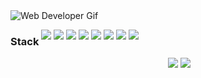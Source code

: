 <div>
     <img src="https://media.giphy.com/media/Er3QVX48nt5ok/giphy.gif" alt="Web Developer Gif" />
    <div style="display: flex; gap: 4px; flex-wrap: wrap; margin-right: -4px;">
    <h3>Stack</h3>
        
[![](https://img.shields.io/badge/HTML5-E34F26.svg?style=for-the-badge&logo=HTML5&logoColor=white)](https://developer.mozilla.org/en-US/docs/Web/Guide/HTML/HTML5)
[![](https://img.shields.io/badge/CSS3-1572B6.svg?style=for-the-badge&logo=CSS3&logoColor=white)](https://developer.mozilla.org/en-US/docs/Web/CSS)
[![](https://img.shields.io/badge/Tailwind%20CSS-06B6D4.svg?style=for-the-badge&logo=Tailwind-CSS&logoColor=white)](https://tailwindcss.com/)
[![](https://img.shields.io/badge/JavaScript-F7DF1E.svg?style=for-the-badge&logo=JavaScript&logoColor=black)](https://developer.mozilla.org/en-US/docs/Web/JavaScript)
[![](https://img.shields.io/badge/React-61DAFB.svg?style=for-the-badge&logo=React&logoColor=black)](https://reactjs.org/)
[![](https://img.shields.io/badge/Astro-FF5D01.svg?style=for-the-badge&logo=Astro&logoColor=white)](https://astro.build/)
[![](https://img.shields.io/badge/C++-00599C.svg?style=for-the-badge&logo=c%2B%2B&logoColor=white)](https://www.cplusplus.com/)
[![](https://img.shields.io/badge/Python-3776AB.svg?style=for-the-badge&logo=python&logoColor=yellow&labelColor=1F4C80)](https://www.python.org/)

</div>
    <div style="float: right; width: 50%; padding-left: 1%;">
        <img src="http://github-profile-summary-cards.vercel.app/api/cards/repos-per-language?username=jhonarciniegas&theme=city_lights&exclude=CSS,ShaderLab" />
        <img src="http://github-profile-summary-cards.vercel.app/api/cards/most-commit-language?username=jhonarciniegas&theme=city_lights&exclude=CSS,ShaderLab" />
    </div>
    <div style="clear: both;"></div>
</div>
